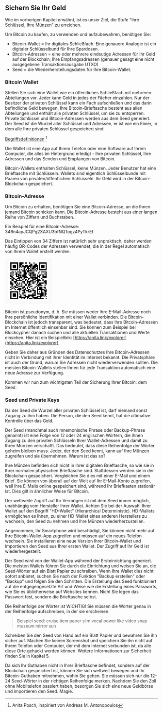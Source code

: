 ## Sichern Sie Ihr Geld

Wie im vorherigen Kapitel erwähnt, ist es unser Ziel, die Stufe "Ihre Schlüssel, Ihre Münzen" zu erreichen.

Um Bitcoin zu kaufen, zu verwenden und aufzubewahren, benötigen Sie:

* Bitcoin-Wallet = Ihr digitales Schließfach. Eine genauere Analogie ist ein digitaler Schlüsselbund für Ihre Spardosen.
* Bitcoin-Adressen = eine oder mehrere eindeutige Adressen für Ihr Geld auf der Blockchain, Ihre Empfangsadressen (genauer gesagt eine nicht ausgegebene Transaktionsausgabe UTXO)
* Seed = die Wiederherstellungsdaten für Ihre Bitcoin-Wallet.

### Bitcoin Wallet
Stellen Sie sich eine Wallet wie ein öffentliches Schließfach mit mehreren Abteilungen vor. Jeder kann Geld in jedes der Fächer einzahlen. Nur der Besitzer der privaten Schlüssel kann ein Fach aufschließen und das darin befindliche Geld bewegen. Ihre Bitcoin-Brieftasche besteht aus allen Abteilungen und enthält alle privaten Schlüssel, um sie zu entsperren. Private Schlüssel und Bitcoin-Adressen werden aus dem Seed generiert. Der Seed ist die Wurzel aller Schlüssel und Adressen, er ist wie ein Eimer, in dem alle Ihre privaten Schlüssel gespeichert sind.

[Begriffsdefinitionen](assets/_seed-postbox.png) [^69]

Die Wallet ist eine App auf Ihrem Telefon oder eine Software auf Ihrem Computer, die alles im Hintergrund erledigt - Ihre privaten Schlüssel, Ihre Adressen und das Senden und Empfangen von Bitcoin.

Bitcoin-Wallets enthalten Schlüssel, keine Münzen. Jeder Benutzer hat eine Brieftasche mit Schlüsseln. Wallets sind eigentlich Schlüsselbunde mit Paaren von privaten/öffentlichen Schlüsseln. Ihr Geld wird in der Bitcoin-Blockchain gespeichert.

### Bitcoin-Adresse
Um Bitcoin zu erhalten, benötigen Sie eine Bitcoin-Adresse, an die Ihnen jemand Bitcoin schicken kann. Die Bitcoin-Adresse besteht aus einer langen Reihe von Ziffern und Buchstaben.

Ein Beispiel für eine Bitcoin-Adresse: 346n4apJCQPg2XAXU3bfNQTogz4PyTkrEf

Das Eintippen von 34 Ziffern ist natürlich sehr unpraktisch, daher werden häufig QR-Codes der Adressen verwendet, die in der Regel automatisch von Ihrem Wallet erstellt werden.

![BTC-Adresse als QR-Code](assets/_address-book.PNG)

Bitcoin ist pseudonym, d. h. Sie müssen weder Ihre E-Mail-Adresse noch Ihre persönliche Identifikation mit einer Wallet verbinden. Die Bitcoin-Blockchain ist jedoch transparent, was bedeutet, dass Ihre Bitcoin-Adressen im Internet öffentlich einsehbar sind. Sie können zum Beispiel bei Blockcypher danach suchen und alle aktuellen Transaktionen und Werte einsehen. Hier ist ein Beispiellink: [https://anita.link/explorer](https://anita.link/explorer)

Geben Sie daher aus Gründen des Datenschutzes Ihre Bitcoin-Adressen nicht in Verbindung mit Ihrer Identität im Internet bekannt. Die Privatsphäre ist auch der Grund, warum Sie Adressen nicht wiederverwenden sollten. Die meisten Bitcoin-Wallets stellen Ihnen für jede Transaktion automatisch eine neue Adresse zur Verfügung.

Kommen wir nun zum wichtigsten Teil der Sicherung Ihrer Bitcoin: dem Seed.

### Seed und Private Keys

Da der Seed die Wurzel aller privaten Schlüssel ist, darf niemand sonst Zugang zu ihm haben. Die Person, die den Seed kennt, hat die ultimative Kontrolle über das Geld.

Der Seed (manchmal auch mnemonische Phrase oder Backup-Phrase genannt) ist eine Folge von 12 oder 24 englischen Wörtern, die Ihnen Zugang zu den privaten Schlüsseln Ihrer Wallet-Adressen und damit zu Ihren Münzen verschafft. Das bedeutet, dass diese Reihenfolge der Wörter geheim bleiben muss. Jeder, der den Seed kennt, kann auf Ihre Münzen zugreifen und sie übernehmen. Warum ist das so?

Ihre Münzen befinden sich nicht in Ihrer digitalen Brieftasche, so wie sie in Ihrer normalen physischen Brieftasche sind. Stattdessen werden sie in der Blockchain gespeichert. Vergleichen Sie dies mit einer E-Mail und einem Brief. Sie können von überall auf der Welt auf Ihr E-Mail-Konto zugreifen, weil Ihre E-Mails online gespeichert sind, während Ihr Briefkasten stationär ist. Dies gilt in ähnlicher Weise für Bitcoin.

Der weltweite Zugriff auf Ihr Vermögen ist mit dem Seed immer möglich, unabhängig vom Hersteller Ihrer Wallet. Achten Sie bei der Auswahl Ihrer Wallet auf den Begriff "HD-Wallet" (Hierarchical Deterministic). HD-Wallets ermöglichen es Ihnen, zu einer HD-Wallet eines anderen Herstellers zu wechseln, den Seed zu nehmen und Ihre Münzen wiederherzustellen.

Angenommen, Ihr Smartphone wird beschädigt, Sie können nicht mehr auf Ihre Bitcoin-Wallet-App zugreifen und müssen auf ein neues Telefon wechseln. Sie installieren eine neue Version Ihrer Bitcoin-Wallet und importieren den Seed aus Ihrer ersten Wallet. Der Zugriff auf Ihr Geld ist wiederhergestellt.

Der Seed wird von der Wallet-App während der Ersteinrichtung generiert. Die meisten Wallets führen Sie durch die Einrichtung und weisen Sie an, die Seed-Wörter auf ein Blatt Papier zu schreiben. Wenn Ihre Wallet dies nicht sofort anbietet, suchen Sie nach der Funktion "Backup erstellen" oder "Backup" und folgen Sie den Schritten. Die Erstellung des Seed funktioniert auf die entgegengesetzte Art und Weise wie die Erstellung eines Passworts, wie Sie es üblicherweise auf Websites kennen. Nicht Sie legen das Passwort fest, sondern die Brieftasche selbst.

Die Reihenfolge der Wörter ist WICHTIG! Sie müssen die Wörter genau in der Reihenfolge aufschreiben, in der sie erscheinen.

> Beispiel seed: cruise item paper slim vocal power like video snap museum mirror sun

Schreiben Sie den Seed von Hand auf ein Blatt Papier und bewahren Sie ihn sicher auf. Machen Sie keinen Screenshot und speichern Sie ihn nicht auf Ihrem Telefon oder Computer, der mit dem Internet verbunden ist, da alle diese Orte gehackt werden können. Weitere Informationen zur Sicherheit finden Sie in Kapitel 5.

Da sich Ihr Guthaben nicht in Ihrer Brieftasche befindet, sondern auf der Blockchain gespeichert ist, können Sie sich weltweit bewegen und Ihr Bitcoin-Guthaben mitnehmen, wohin Sie gehen. Sie müssen sich nur die 12–24 Seed-Wörter in der richtigen Reihenfolge merken. Nachdem Sie den Zoll ohne Mobiltelefon passiert haben, besorgen Sie sich eine neue Geldbörse und importieren den Seed. Magie.

[^69]: Anita Posch, inspiriert von Andreas M. Antonopoulos
